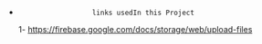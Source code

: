 -                       links usedIn this Project
  1- https://firebase.google.com/docs/storage/web/upload-files
